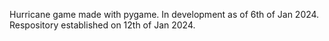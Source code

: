 Hurricane game made with pygame.
In development as of 6th of Jan 2024.
Respository established on 12th of Jan 2024.